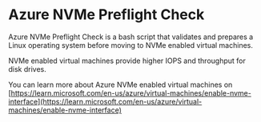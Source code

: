 # Azure NVMe Preflight Check

Azure NVMe Preflight Check is a bash script that validates and prepares a Linux operating system before moving to NVMe enabled virtual machines.

NVMe enabled virtual machines provide higher IOPS and throughput for disk drives.

You can learn more about Azure NVMe enabled virtual machines on [https://learn.microsoft.com/en-us/azure/virtual-machines/enable-nvme-interface](https://learn.microsoft.com/en-us/azure/virtual-machines/enable-nvme-interface)